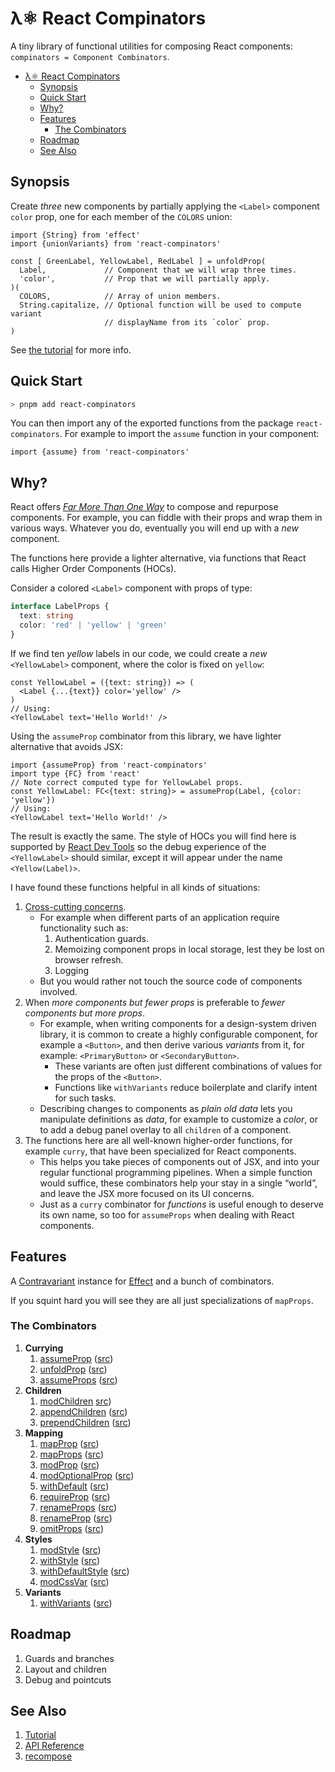 # λ⚛ React Compinators

A tiny library of functional utilities for composing React components: `compinators = Component Combinators`.

- [λ⚛ React Compinators](#λ-react-compinators)
  - [Synopsis](#synopsis)
  - [Quick Start](#quick-start)
  - [Why?](#why)
  - [Features](#features)
    - [The Combinators](#the-combinators)
  - [Roadmap](#roadmap)
  - [See Also](#see-also)

## Synopsis

Create _three_ new components by partially applying the `<Label>` component `color` prop, one for each member of the `COLORS` union:

```tsx
import {String} from 'effect'
import {unionVariants} from 'react-compinators'

const [ GreenLabel, YellowLabel, RedLabel ] = unfoldProp(
  Label,             // Component that we will wrap three times.
  'color',           // Prop that we will partially apply.
)(
  COLORS,            // Array of union members.
  String.capitalize, // Optional function will be used to compute variant
                     // displayName from its `color` prop.
) 
```

See [the tutorial](https://middle-ages.github.io/react-compinators-docs/iframe.html?viewMode=docs&id=tutorial--docs) for more info.

## Quick Start

```sh
> pnpm add react-compinators
```

You can then import any of the exported functions from the package `react-compinators`. For example to import the `assume` function in your component:

```tsx
import {assume} from 'react-compinators'
```

## Why?

React offers [_Far More Than One Way_](https://wiki.c2.com/?ThereIsMoreThanOneWayToDoIt) to compose and repurpose components. For example, you can fiddle with their props and wrap them in various ways. Whatever you do, eventually you will end up with a _new_ component.

The functions here provide a lighter alternative, via functions that React calls Higher Order Components (HOCs).

Consider a colored `<Label>` component with props of type:

```ts
interface LabelProps {
  text: string
  color: 'red' | 'yellow' | 'green'
}
```

If we find ten _yellow_ labels in our code, we could create a _new_ `<YellowLabel>` component, where the color is fixed on `yellow`:

```tsx
const YellowLabel = ({text: string}) => (
  <Label {...{text}} color='yellow' />
)
// Using:
<YellowLabel text='Hello World!' />
```

Using the `assumeProp` combinator from this library, we have lighter alternative that avoids JSX:

```tsx
import {assumeProp} from 'react-compinators'
import type {FC} from 'react'
// Note correct computed type for YellowLabel props.
const YellowLabel: FC<{text: string}> = assumeProp(Label, {color: 'yellow'})
// Using:
<YellowLabel text='Hello World!' />
```

The result is exactly the same. The style of HOCs you will find here is supported by [React Dev Tools](https://react.dev/learn/react-developer-tools) so the debug experience of the `<YellowLabel>` should similar, except it will appear under the name `<Yellow(Label)>`.

I have found these functions helpful in all kinds of situations:

1. [Cross-cutting concerns](https://en.wikipedia.org/wiki/Cross-cutting_concern).
   - For example when different parts of an application require functionality
     such as:
     1. Authentication guards.
     2. Memoizing component props in local storage, lest they be lost on browser refresh.
     3. Logging
   - But you would rather not touch the source code of components involved.
2. When _more components but fewer props_ is preferable to _fewer components but more props_.
     - For example, when writing components for a design-system driven library, it is common to create a highly configurable component, for example a `<Button>`, and then derive various _variants_ from it, for example: `<PrimaryButton>` or `<SecondaryButton>`.
       - These variants are often just different combinations of values for the props of the `<Button>`.
       - Functions like `withVariants` reduce boilerplate and clarify intent for such tasks.
     - Describing changes to components as _plain old data_ lets you manipulate definitions as _data_, for example to customize a _color_, or to add a debug panel overlay to all `children` of a component.
3. The functions here are all well-known higher-order functions, for example `curry`, that have been specialized for React components.
   - This helps you take pieces of components out of JSX, and into your regular functional programming pipelines. When a simple function would suffice, these combinators help your stay in a single “world”, and leave the JSX more focused on its UI concerns.
   - Just as a `curry` combinator for _functions_ is useful enough to deserve its own name, so too for `assumeProps` when dealing with React components.

## Features

A [Contravariant](https://github.com/Effect-TS/effect/blob/main/packages/typeclass/src/Contravariant.ts) instance for [Effect](https://effect.website/) and a bunch of combinators.

If you squint hard you will see they are all just specializations of `mapProps`.

### The Combinators

1. **Currying**
    1. [assumeProp](https://middle-ages.github.io/react-compinators-docs/docs/functions/assumeProp.html) ([src](./src/assume.tsx#L47))
    1. [unfoldProp](https://middle-ages.github.io/react-compinators-docs/docs/functions/unfoldProp.html) ([src](./src/assume.tsx#L11))
    1. [assumeProps](https://middle-ages.github.io/react-compinators-docs/docs/functions/assumeProps.html) ([src](./src/assume.tsx#L76))
1. **Children**
    1. [modChildren](https://middle-ages.github.io/react-compinators-docs/docs/functions/modChildren.html) [src](./src/children.ts#L14))
    1. [appendChildren](https://middle-ages.github.io/react-compinators-docs/docs/functions/appendChildren.html) ([src](./src/children.ts#L24))
    1. [prependChildren](https://middle-ages.github.io/react-compinators-docs/docs/functions/prependChildren.html) ([src](./src/children.ts#L28))
1. **Mapping**
    1. [mapProp](https://middle-ages.github.io/react-compinators-docs/docs/functions/mapProp.html) ([src](./src/map.tsx#L196))
    1. [mapProps](https://middle-ages.github.io/react-compinators-docs/docs/functions/mapProps.html) ([src](./src/map.tsx#L174))
    1. [modProp](https://middle-ages.github.io/react-compinators-docs/docs/functions/modProp.html) ([src](./src/map.tsx#L224))
    1. [modOptionalProp](https://middle-ages.github.io/react-compinators-docs/docs/functions/modOptionalProps.html) ([src](./src/map.tsx#L245))
    1. [withDefault](https://middle-ages.github.io/react-compinators-docs/docs/functions/withDefault.html) ([src](./src/map.tsx#L45))
    1. [requireProp](https://middle-ages.github.io/react-compinators-docs/docs/functions/requireProp.html) ([src](./src/map.tsx#L26))
    1. [renameProps](https://middle-ages.github.io/react-compinators-docs/docs/functions/renameProps.html) ([src](./src/map.tsx#L64))
    1. [renameProp](https://middle-ages.github.io/react-compinators-docs/docs/functions/renameProp.html) ([src](./src/map.tsx#L102))
    1. [omitProps](https://middle-ages.github.io/react-compinators-docs/docs/functions/omitProps.html) ([src](./src/map.tsx#L122))
1. **Styles**
    1. [modStyle](https://middle-ages.github.io/react-compinators-docs/docs/functions/modStyle.html) ([src](./src/style.tsx#L10))
    1. [withStyle](https://middle-ages.github.io/react-compinators-docs/docs/functions/withStyle.html) ([src](./src/style.tsx#L16))
    1. [withDefaultStyle](https://middle-ages.github.io/react-compinators-docs/docs/functions/withDefaultStyle.html) ([src](./src/style.tsx#L23))
    1. [modCssVar](https://middle-ages.github.io/react-compinators-docs/docs/functions/modCssVar.html) ([src](./src/style.tsx#L31))
1. **Variants**
    1. [withVariants](https://middle-ages.github.io/react-compinators-docs/docs/functions/withVariants.html) ([src](./src/variants/index.ts#L11))

## Roadmap

1. Guards and branches
2. Layout and children
3. Debug and pointcuts

## See Also

1. [Tutorial](https://middle-ages.github.io/react-compinators-docs/iframe.html?viewMode=docs&id=tutorial--docs)
2. [API Reference](https://middle-ages.github.io/react-compinators-docs/docs)
3. [recompose](https://www.npmjs.com/package/recompose)
